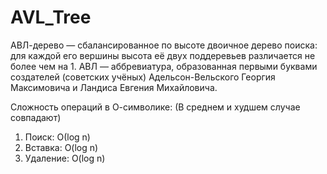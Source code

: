 # AVL_Tree

АВЛ-дерево — сбалансированное по высоте двоичное дерево поиска: для каждой его вершины высота её двух поддеревьев различается не более чем на 1.
АВЛ — аббревиатура, образованная первыми буквами создателей (советских учёных) Адельсон-Вельского Георгия Максимовича и Ландиса Евгения Михайловича.


Сложность операций в О-символике: (В среднем и худшем случае совпадают)
1. Поиск: О(log n)
2. Вставка: O(log n)
3. Удаление: O(log n)
